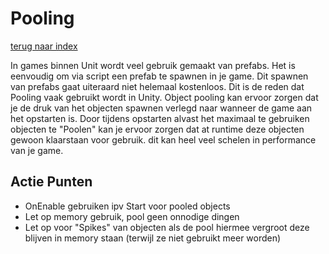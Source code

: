 # Pooling
[terug naar index](/Index.md)  

In games binnen Unit wordt veel gebruik gemaakt van prefabs. Het is eenvoudig om via script een prefab te spawnen in je game. Dit spawnen van prefabs gaat uiteraard niet helemaal kostenloos. 
Dit is de reden dat Pooling vaak gebruikt wordt in Unity. Object pooling kan ervoor zorgen dat je de druk van het objecten spawnen verlegd naar wanneer de game aan het opstarten is. 
Door tijdens opstarten alvast het maximaal te gebruiken objecten te "Poolen" kan je ervoor zorgen dat at runtime deze objecten gewoon klaarstaan voor gebruik. dit kan heel veel 
schelen in performance van je game.  

## Actie Punten
* OnEnable gebruiken ipv Start voor pooled objects
* Let op memory gebruik, pool geen onnodige dingen
* Let op voor "Spikes" van objecten als de pool hiermee vergroot deze blijven in memory staan (terwijl ze niet gebruikt meer worden)
##  

